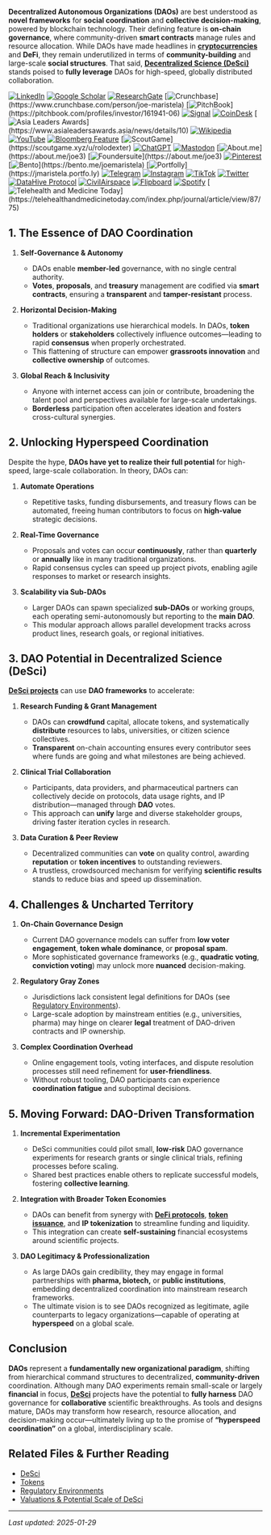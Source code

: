 **Decentralized Autonomous Organizations (DAOs)** are best understood as **novel frameworks** for **social coordination** and **collective decision-making**, powered by blockchain technology. Their defining feature is **on-chain governance**, where community-driven **smart contracts** manage rules and resource allocation. While DAOs have made headlines in **[cryptocurrencies](/literary_products/joes_notes/CRYPTOCURRENCIES.md)** and **DeFi**, they remain underutilized in terms of **community-building** and large-scale **social structures**. That said, **[Decentralized Science (DeSci)](/literary_products/joes_notes/DESCI.md)** stands poised to **fully leverage** DAOs for high-speed, globally distributed collaboration.

[![LinkedIn](https://img.shields.io/badge/LinkedIn-Profile-0077B5?style=flat-square&logo=linkedin&logoColor=white)](https://linkedin.com/in/rolodexter) 
[![Google Scholar](https://img.shields.io/badge/Google_Scholar-Profile-4285F4?style=flat-square&logo=googlescholar&logoColor=white)](https://scholar.google.com/citations?user=gHTHirEAAAAJ) 
[![ResearchGate](https://img.shields.io/badge/ResearchGate-Profile-00CCBB?style=flat-square&logo=researchgate&logoColor=white)](https://www.researchgate.net/profile/Joe-Maristela-2) 
[![Crunchbase](https://img.shields.io/badge/Crunchbase-Profile-0288D1?style=flat-square&logo=data:image/svg+xml;base64,PHN...)](https://www.crunchbase.com/person/joe-maristela) 
[![PitchBook](https://img.shields.io/badge/PitchBook-Profile-003B6B?style=flat-square&logo=data:image/svg+xml;base64,PHN...)](https://pitchbook.com/profiles/investor/161941-06) 
[![Signal](https://img.shields.io/badge/Signal-Profile-6E97F0?style=flat-square&logo=signal&logoColor=white)](https://signal.nfx.com/investors/joe-maristela) 
[![CoinDesk](https://img.shields.io/badge/CoinDesk-Contributor-F7931A?style=flat-square&logo=news&logoColor=white)](https://www.coindesk.com/author/joe-maristela) 
[![Asia Leaders Awards](https://img.shields.io/badge/Asia_Leaders_Awards-Feature-DA291C?style=flat-square&logo=data:image/svg+xml;base64,PHN...)](https://www.asialeadersawards.asia/news/details/10) 
[![Wikipedia](https://img.shields.io/badge/Wikipedia-Profile-000000?style=flat-square&logo=wikipedia&logoColor=white)](https://en.wikipedia.org/wiki/File:Joe_Maristela_in_Paniqui_Tarlac_Tech_Seminar_2015.jpg) 
[![YouTube](https://img.shields.io/badge/YouTube-Channel-FF0000?style=flat-square&logo=youtube&logoColor=white)](https://www.youtube.com/@rolodexter) 
[![Bloomberg Feature](https://img.shields.io/badge/Bloomberg-Feature-5E5E5E?style=flat-square&logo=youtube&logoColor=white)](https://www.youtube.com/watch?v=Ep8Mo0kRjaY) 
[![ScoutGame](https://img.shields.io/badge/ScoutGame-Profile-8A2BE2?style=flat-square&logo=data:image/svg+xml;base64,PHN...)](https://scoutgame.xyz/u/rolodexter) 
[![ChatGPT](https://img.shields.io/badge/ChatGPT-Resume_and_Biodata-00A67E?style=flat-square&logo=chatgpt&logoColor=white)](https://chatgpt.com/g/g-675caa5a54e88191bd807764592df744-joe-s-resume-and-application-data) 
[![Mastodon](https://img.shields.io/badge/Mastodon-Profile-6364FF?style=flat-square&logo=mastodon&logoColor=white)](https://mastodon.social/@JoeMaristela) 
[![About.me](https://img.shields.io/badge/About.me-Profile-000000?style=flat-square&logo=data:image/svg+xml;base64,PHN...)](https://about.me/joe3) 
[![Foundersuite](https://img.shields.io/badge/Foundersuite-Profile-0056D2?style=flat-square&logo=data:image/svg+xml;base64,PHN...)](https://about.me/joe3) 
[![Pinterest](https://img.shields.io/badge/Pinterest-@rolodexter-BD081C?style=flat-square&logo=pinterest&logoColor=white)](https://nl.pinterest.com/rolodexter/) 
[![Bento](https://img.shields.io/badge/Bento-Profile-F7931A?style=flat-square&logo=data:image/svg+xml;base64,PHN...)](https://bento.me/joemaristela) 
[![Portfolly](https://img.shields.io/badge/Portfolly-Profile-F7931A?style=flat-square&logo=data:image/svg+xml;base64,PHN...)](https://jmaristela.portfo.ly) 
[![Telegram](https://img.shields.io/badge/Telegram-Contact-2CA5E0?style=flat-square&logo=telegram&logoColor=white)](https://t.me/joemaristela) 
[![Instagram](https://img.shields.io/badge/Instagram-@joemaristela3-E4405F?style=flat-square&logo=instagram&logoColor=white)](https://www.instagram.com/joemaristela3/) 
[![TikTok](https://img.shields.io/badge/TikTok-@rolodexter-000000?style=flat-square&logo=tiktok&logoColor=white)](https://www.tiktok.com/@rolodexter) 
[![Twitter](https://img.shields.io/badge/Twitter-Profile-1DA1F2?style=flat-square&logo=twitter&logoColor=white)](https://twitter.com/joemaristela) 
[![DataHive Protocol](https://img.shields.io/badge/DataHive-Protocol-005F73?style=flat-square&logo=github&logoColor=white)](https://github.com/rolodexter/DataHive-Protocol) 
[![CivilAirspace](https://img.shields.io/badge/CivilAirspace-Project-023047?style=flat-square&logo=github&logoColor=white)](https://github.com/rolodexter/CivilAirspace) 
[![Flipboard](https://img.shields.io/badge/Flipboard-Magazine-E83151?style=flat-square&logo=flipboard&logoColor=white)](https://flipboard.com/@rolodexter/rolodexter-jergu04fz) 
[![Spotify](https://img.shields.io/badge/Spotify-Listen-1DB954?style=flat-square&logo=spotify&logoColor=white)](https://open.spotify.com/show/11s0wEdbc8k3caT6xur57a) 
[![Telehealth and Medicine Today](https://img.shields.io/badge/Telehealth-Article-0077B5?style=flat-square&logo=data:image/svg+xml;base64,PHN...)](https://telehealthandmedicinetoday.com/index.php/journal/article/view/87/75)

## 1. The Essence of DAO Coordination

1. **Self-Governance & Autonomy**  
   - DAOs enable **member-led** governance, with no single central authority.  
   - **Votes**, **proposals**, and **treasury** management are codified via **smart contracts**, ensuring a **transparent** and **tamper-resistant** process.

2. **Horizontal Decision-Making**  
   - Traditional organizations use hierarchical models. In DAOs, **token holders** or **stakeholders** collectively influence outcomes—leading to rapid **consensus** when properly orchestrated.  
   - This flattening of structure can empower **grassroots innovation** and **collective ownership** of outcomes.

3. **Global Reach & Inclusivity**  
   - Anyone with internet access can join or contribute, broadening the talent pool and perspectives available for large-scale undertakings.  
   - **Borderless** participation often accelerates ideation and fosters cross-cultural synergies.

## 2. Unlocking Hyperspeed Coordination

Despite the hype, **DAOs have yet to realize their full potential** for high-speed, large-scale collaboration. In theory, DAOs can:

1. **Automate Operations**  
   - Repetitive tasks, funding disbursements, and treasury flows can be automated, freeing human contributors to focus on **high-value** strategic decisions.

2. **Real-Time Governance**  
   - Proposals and votes can occur **continuously**, rather than **quarterly** or **annually** like in many traditional organizations.  
   - Rapid consensus cycles can speed up project pivots, enabling agile responses to market or research insights.

3. **Scalability via Sub-DAOs**  
   - Larger DAOs can spawn specialized **sub-DAOs** or working groups, each operating semi-autonomously but reporting to the **main DAO**.  
   - This modular approach allows parallel development tracks across product lines, research goals, or regional initiatives.

## 3. DAO Potential in Decentralized Science (DeSci)

**[DeSci projects](/literary_products/joes_notes/DESCI.md)** can use **DAO frameworks** to accelerate:

1. **Research Funding & Grant Management**  
   - DAOs can **crowdfund** capital, allocate tokens, and systematically **distribute** resources to labs, universities, or citizen science collectives.  
   - **Transparent** on-chain accounting ensures every contributor sees where funds are going and what milestones are being achieved.

2. **Clinical Trial Collaboration**  
   - Participants, data providers, and pharmaceutical partners can collectively decide on protocols, data usage rights, and IP distribution—managed through **DAO** votes.  
   - This approach can **unify** large and diverse stakeholder groups, driving faster iteration cycles in research.

3. **Data Curation & Peer Review**  
   - Decentralized communities can **vote** on quality control, awarding **reputation** or **token incentives** to outstanding reviewers.  
   - A trustless, crowdsourced mechanism for verifying **scientific results** stands to reduce bias and speed up dissemination.

## 4. Challenges & Uncharted Territory

1. **On-Chain Governance Design**  
   - Current DAO governance models can suffer from **low voter engagement**, **token whale dominance**, or **proposal spam**.  
   - More sophisticated governance frameworks (e.g., **quadratic voting**, **conviction voting**) may unlock more **nuanced** decision-making.

2. **Regulatory Gray Zones**  
   - Jurisdictions lack consistent legal definitions for DAOs (see [Regulatory Environments](/literary_products/joes_notes/REGULATORY_ENVIRONMENTS.md)).  
   - Large-scale adoption by mainstream entities (e.g., universities, pharma) may hinge on clearer **legal** treatment of DAO-driven contracts and IP ownership.

3. **Complex Coordination Overhead**  
   - Online engagement tools, voting interfaces, and dispute resolution processes still need refinement for **user-friendliness**.  
   - Without robust tooling, DAO participants can experience **coordination fatigue** and suboptimal decisions.

## 5. Moving Forward: DAO-Driven Transformation

1. **Incremental Experimentation**  
   - DeSci communities could pilot small, **low-risk** DAO governance experiments for research grants or single clinical trials, refining processes before scaling.  
   - Shared best practices enable others to replicate successful models, fostering **collective learning**.

2. **Integration with Broader Token Economies**  
   - DAOs can benefit from synergy with **[DeFi protocols](/literary_products/joes_notes/DEFI.md)**, **[token issuance](/literary_products/joes_notes/TOKENS.md)**, and **IP tokenization** to streamline funding and liquidity.  
   - This integration can create **self-sustaining** financial ecosystems around scientific projects.

3. **DAO Legitimacy & Professionalization**  
   - As large DAOs gain credibility, they may engage in formal partnerships with **pharma, biotech,** or **public institutions**, embedding decentralized coordination into mainstream research frameworks.  
   - The ultimate vision is to see DAOs recognized as legitimate, agile counterparts to legacy organizations—capable of operating at **hyperspeed** on a global scale.


## Conclusion

**DAOs** represent a **fundamentally new organizational paradigm**, shifting from hierarchical command structures to decentralized, **community-driven** coordination. Although many DAO experiments remain small-scale or largely **financial** in focus, **[DeSci](/literary_products/joes_notes/DESCI.md)** projects have the potential to **fully harness** DAO governance for **collaborative** scientific breakthroughs. As tools and designs mature, DAOs may transform how research, resource allocation, and decision-making occur—ultimately living up to the promise of **“hyperspeed coordination”** on a global, interdisciplinary scale.

## Related Files & Further Reading

- [DeSci](/literary_products/joes_notes/DESCI.md)  
- [Tokens](/literary_products/joes_notes/TOKENS.md)  
- [Regulatory Environments](/literary_products/joes_notes/REGULATORY_ENVIRONMENTS.md)  
- [Valuations & Potential Scale of DeSci](/literary_products/joes_notes/VALUATIONS.md)

---

_Last updated: 2025-01-29_
